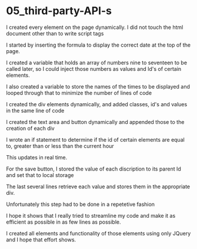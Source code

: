 # 05_third-party-API-s

I created every element on the page dynamically. I did not touch the html document other than to write script tags

I started by inserting the formula to display the correct date at the top of the page.

I created a variable that holds an array of numbers nine to seventeen to be called later, so I could inject those numbers as values and Id's of certain elements.

I also created a variable to store the names of the times to be displayed and looped through that to minimize the number of lines of code

I created the div elements dynamically, and added classes, id's and values in the same line of code

I created the text area and button dynamically and appended those to the creation of each div

I wrote an if statement to determine if the id of certain elements are equal to, greater than or less than the current hour

This updates in real time.

For the save button, I stored the value of each discription to its parent Id and set that to local storage

The last several lines retrieve each value and stores them in the appropriate div.

Unfortunately this step had to be done in a repetetive fashion

I hope it shows that I really tried to streamline my code and make it as efficient as possible in as few lines as possible.

I created all elements and functionality of those elements using only JQuery and I hope that effort shows.
